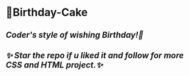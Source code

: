 # :cake:Birthday-Cake
<i>Coder's style of wishing Birthday!<i>:cake:
---
*✨ Star the repo if u liked it and follow for more CSS and HTML project.✨*
---
